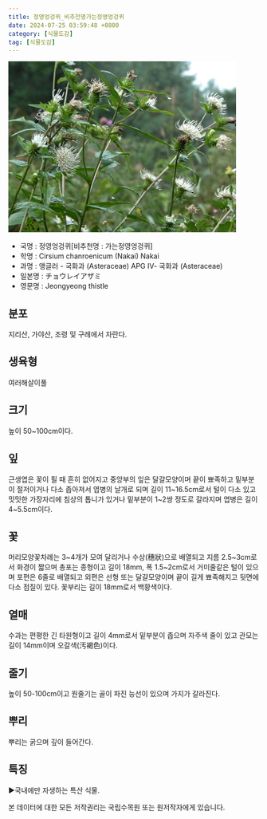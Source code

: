 ```yaml
---
title: 정영엉겅퀴_비추천명가는정영엉겅퀴
date: 2024-07-25 03:59:48 +0800
category: [식물도감]
tag: [식물도감]
---
```




![정영엉겅퀴[비추천명 : 가는정영엉겅퀴]](/assets/img/fileUpload/plants/basic/Compositae/Cirsium/2488/2488_1_th2.jpg)
- 국명 : 정영엉겅퀴[비추천명 : 가는정영엉겅퀴]
- 학명 : Cirsium chanroenicum (Nakai) Nakai
- 과명 : 앵글러 - 국화과 (Asteraceae) APG Ⅳ- 국화과 (Asteraceae)
- 일본명 : チョウレイアザミ
- 영문명 : Jeongyeong thistle


## 분포
지리산, 가야산, 조령 및 구례에서 자란다.
## 생육형
여러해살이풀
## 크기
높이 50~100cm이다.
## 잎
근생엽은 꽃이 필 때 흔히 없어지고 중앙부의 잎은 달걀모양이며 끝이 뾰족하고 밑부분이 절저이거나 다소 좁아져서 엽병의 날개로 되며 길이 11~16.5cm로서 털이 다소 있고 밋밋한 가장자리에 침상의 톱니가 있거나 밑부분이 1~2쌍 정도로 갈라지며 엽병은 길이 4~5.5cm이다.
## 꽃
머리모양꽃차례는 3~4개가 모여 달리거나 수상(穗狀)으로 배열되고 지름 2.5~3cm로서 화경이 짧으며 총포는 종형이고 길이 18mm, 폭 1.5~2cm로서 거미줄같은 털이 있으며 포편은 6줄로 배열되고 외편은 선형 또는 달걀모양이며 끝이 길게 뾰족해지고 뒷면에 다소 점질이 있다. 꽃부리는 길이 18mm로서 백황색이다.
## 열매
수과는 편평한 긴 타원형이고 길이 4mm로서 밑부분이 좁으며 자주색 줄이 있고 관모는 길이 14mm이며 오갈색(汚褐色)이다.
## 줄기
높이 50-100cm이고 원줄기는 골이 파진 능선이 있으며 가지가 갈라진다. 
## 뿌리
뿌리는 굵으며 깊이 들어간다.
## 특징
▶국내에만 자생하는 특산 식물.






본 데이터에 대한 모든 저작권리는 국립수목원 또는 원저작자에게 있습니다.
